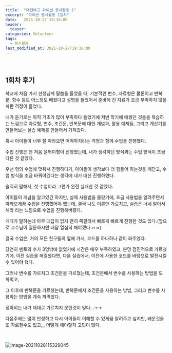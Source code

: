 ```yaml
---
title:  "대전여고 파이썬 봉사활동 1"
excerpt: "파이썬 봉사활동 1일차"
date:   2021-10-27 19:16:00 
header:
  teaser: 
categories: Volunteer
tags:
  - 봉사활동
last_modified_at: 2021-10-27T19:16:00
---
```






<br/>

## 1회차 후기

학교에 처음 가서 선생님께 말씀을 들었을 때, 기본적인 변수, 자료형은 물론이고 반복문, 함수 등도 어느정도 배웠다고 설명을 들었어서 준비해 간 자료가 조금 부족하지 않을까란 걱정이 들었다.

내가 듣기로는 아직 기초가 많이 부족하다 들었기에 저번 학기에 배웠던 것들을 복습하는 느낌으로 자료형, 변수, 조건문, 반복문에 대한 개념과, 활용 예제들, 그리고 계산기를 만들어보는 실습 예제를 만들어서 가져갔다.

혹시 아이들이 너무 잘 따라오면 어떡하지라는 걱정과 함께 수업을 진행했다.

수업 진행은 맨 처음 윤혁이형이 진행했는데, 내가 생각하던 방식과는 수업 방식이 조금 다른 것 같았다.

우선 형의 수업에 맞춰서 진행하다가, 아이들이 생각보다 더 힘들어 하는것을 깨닫고, 수업 방식을 조금 바꿔야겠다는 생각에 내가 대신 진행하였다.

솔직히 말해서, 첫 수업이라 그런가 완전 실패한 것 같았다.

아이들이 개념을 알고있긴 하지만, 실제 사용법을 몰랐기에, 조금 사용법을 알려주면서 따라오게끔 수업을 진행했어야 했는데, 결국 나도 이론만 가르치고, 실습은 너네 알아서 해라 라는 느낌으로 수업을 진행해버렸다.

게다가 말하는데 아무 대답이 없자 괜히 쪽팔려서 빠르게 빠르게 진행한 것도 있다.(앞으로 교수님이 질문하시면 대답 열심히 해야겠다 ㅠㅠ)

결국 수업은, 거의 모든 친구들의 옆에 가서, 코드를 하나하나 같이 짜주었다.

당연히 멘토의 수가 3명밖에 없었기에 시간은 매우 부족하였고, 분명 점진적으로 가르쳤기에, 이전 실습을 해결했다면, 다음 실습에서, 이전에 사용한 코드를 바탕으로 발전시킬 수 있어야 했다.

그러나 변수를 가르치고 조건문을 가르쳤는데, 조건문에서 변수를 사용하는 방법을 또 까먹고,

그 이후에 반복문을 가르쳤는데, 반복문에서 조건문을 사용하는 방법, 그리고 변수를 사용하는 방법을 계속 까먹었다.

정확히는 내가 제대로 가르치지 못한것이 맞다...ㅜㅜ 

다음주에는 많이 반성하고 다시 아이들이 이해할 수 있게끔 알려주고 싶지만, 배운것을 또 가르칠수도 없고,,, 어떻게 해야할지 고민이 많다.

<br/>

![image-20211028115329045](https://raw.githubusercontent.com/ShinDongHun1/image_repo/main/img/image-20211028115329045.png)

<br/>